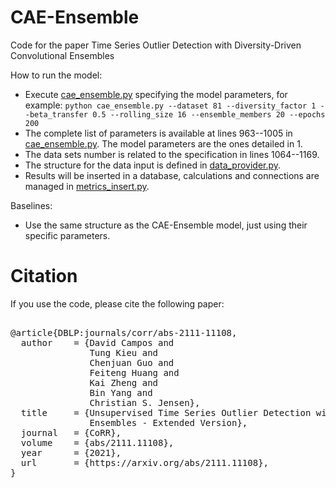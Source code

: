 # CAE-Ensemble

Code for the paper Time Series Outlier Detection with Diversity-Driven Convolutional Ensembles

How to run the model:
 * Execute [cae_ensemble.py](cae_ensemble.py) specifying the model parameters, for example:
 `python cae_ensemble.py --dataset 81 --diversity_factor 1 --beta_transfer 0.5 --rolling_size 16 --ensemble_members 20 --epochs 200`
 * The complete list of parameters is available at lines 963--1005 in [cae_ensemble.py](cae_ensemble.py). The model parameters are the ones detailed in 1.
 * The data sets number is related to the specification in lines 1064--1169.
 * The structure for the data input is defined in [data_provider.py](./utils/data_provider.py).
 * Results will be inserted in a database, calculations and connections are managed in [metrics_insert.py](./utils/metrics_insert.py).


Baselines:
 * Use the same structure as the CAE-Ensemble model, just using their specific parameters.

# Citation

If you use the code, please cite the following paper:

<pre>  
@article{DBLP:journals/corr/abs-2111-11108,
  author    = {David Campos and
               Tung Kieu and
               Chenjuan Guo and
               Feiteng Huang and
               Kai Zheng and
               Bin Yang and
               Christian S. Jensen},
  title     = {Unsupervised Time Series Outlier Detection with Diversity-Driven Convolutional
               Ensembles - Extended Version},
  journal   = {CoRR},
  volume    = {abs/2111.11108},
  year      = {2021},
  url       = {https://arxiv.org/abs/2111.11108},
}
</pre> 
